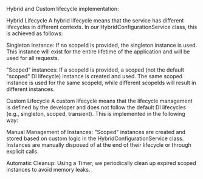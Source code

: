 Hybrid and Custom lifecycle implementation:

Hybrid Lifecycle
A hybrid lifecycle means that the service has different lifecycles in different contexts. In our HybridConfigurationService class, this is achieved as follows:

Singleton Instance:
If no scopeId is provided, the singleton instance is used. This instance will exist for the entire lifetime of the application and will be used for all requests.

"Scoped" instances:
If a scopeId is provided, a scoped  (not the default "scoped" DI lifecycle) instance is created and used. The same scoped instance is used for the same scopeId, while different scopeIds will result in different instances.

Custom Lifecycle
A custom lifecycle means that the lifecycle management is defined by the developer and does not follow the default DI lifecycles (e.g., singleton, scoped, transient). This is implemented in the following way:

Manual Management of Instances:
"Scoped" instances are created and stored based on custom logic in the HybridConfigurationService class.
Instances are manually disposed of at the end of their lifecycle or through explicit calls.

Automatic Cleanup:
Using a Timer, we periodically clean up expired scoped instances to avoid memory leaks.
